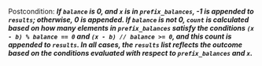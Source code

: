 Postcondition: ***If `balance` is 0, and `x` is in `prefix_balances`, -1 is appended to `results`; otherwise, 0 is appended. If `balance` is not 0, `count` is calculated based on how many elements in `prefix_balances` satisfy the conditions `(x - b) % balance == 0` and `(x - b) // balance >= 0`, and this count is appended to `results`. In all cases, the `results` list reflects the outcome based on the conditions evaluated with respect to `prefix_balances` and `x`.***